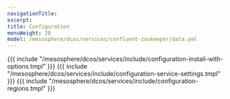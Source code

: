 ```yaml
---
navigationTitle:
excerpt:
title: Configuration
menuWeight: 20
model: /mesosphere/dcos/services/confluent-zookeeper/data.yml
---
```


{{{ include "/mesosphere/dcos/services/include/configuration-install-with-options.tmpl" }}}
{{{ include "/mesosphere/dcos/services/include/configuration-service-settings.tmpl" }}}
{{{ include "/mesosphere/dcos/services/include/configuration-regions.tmpl" }}}
